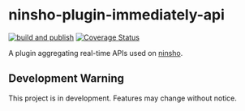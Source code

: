 # ninsho-plugin-immediately-api

[![build and publish](https://github.com/ninsho/ninsho-plugin-immediately-api/actions/workflows/run-build-and-publish.yml/badge.svg)](https://github.com/ninsho/ninsho-plugin-immediately-api/actions/workflows/run-build-and-publish.yml)
[![Coverage Status](https://coveralls.io/repos/github/ninsho/ninsho-plugin-immediately-api/badge.svg?branch=main)](https://coveralls.io/github/ninsho/ninsho-plugin-immediately-api?branch=main)

A plugin aggregating real-time APIs used on [ninsho](https://www.npmjs.com/package/ninsho).

## Development Warning

This project is in development. Features may change without notice.

<!-- README.md -->
